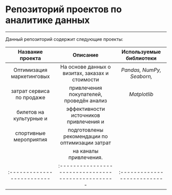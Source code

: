 # Репозиторий проектов по аналитике данных
---
Данный репозиторий содержит следующие проекты:

|**Название проекта**      |**Описание**                                      |**Используемые библиотеки**|
|:------------------------:|:------------------------------------------------:|:-------------------------:|
|Оптимизация маркетинговых |На основе данных о визитах, заказах и стоимости   | *Pandas, NumPy, Seaborn,* |
|затрат сервиса по продаже |привлечения покупателей, проведён анализ          | *Matplotlib*              |
|билетов на культурные и   |эффективности источников привлечения и            |                           |
|спортивные мероприятия    |подготовлены рекомендации по оптимизации затрат   |                           |
|                          |на каналы привлечения.                            |                           |
|:-------------------------|:-------------------------------------------------|:--------------------------|